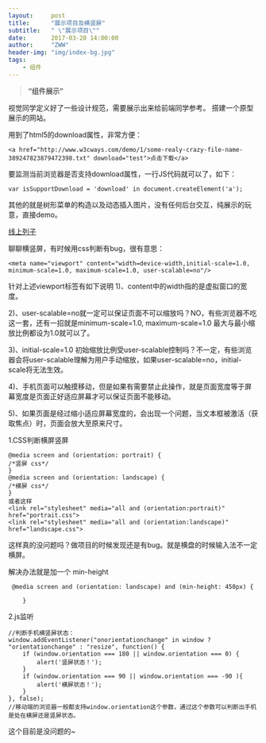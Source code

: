 ```yaml
---
layout:     post
title:      "展示项目及横竖屏"
subtitle:   " \"展示项目\""
date:       2017-03-20 14:00:00
author:     "ZWW"
header-img: "img/index-bg.jpg"
tags:
    - 组件
---
```


> **“组件展示”**

视觉同学定义好了一些设计规范，需要展示出来给前端同学参考。
搭建一个原型展示的网站。

用到了html5的download属性，非常方便：

    <a href="http://www.w3cways.com/demo/1/some-realy-crazy-file-name-389247823879472398.txt" download="test">点击下载</a>

要监测当前浏览器是否支持download属性，一行JS代码就可以了，如下：
    
    var isSupportDownload = 'download' in document.createElement('a');
    
其他的就是树形菜单的构造以及动态插入图片，没有任何后台交互，纯展示的玩意，直接demo。

<a href="http://www.zhangweiwei.cn/tools/ued/" target="_blank">线上列子</a>



聊聊横竖屏，有时候用css判断有bug，很有意思：

    <meta name="viewport" content="width=device-width,initial-scale=1.0, minimum-scale=1.0, maximum-scale=1.0, user-scalable=no"/>
    
针对上述viewport标签有如下说明
1)、content中的width指的是虚拟窗口的宽度。

2)、user-scalable=no就一定可以保证页面不可以缩放吗？NO，有些浏览器不吃这一套，还有一招就是minimum-scale=1.0, maximum-scale=1.0 最大与最小缩放比例都设为1.0就可以了。

3)、initial-scale=1.0 初始缩放比例受user-scalable控制吗？不一定，有些浏览器会将user-scalable理解为用户手动缩放，如果user-scalable=no，initial-scale将无法生效。

4)、手机页面可以触摸移动，但是如果有需要禁止此操作，就是页面宽度等于屏幕宽度是页面正好适应屏幕才可以保证页面不能移动。

5)、如果页面是经过缩小适应屏幕宽度的，会出现一个问题，当文本框被激活（获取焦点）时，页面会放大至原来尺寸。



1.CSS判断横屏竖屏

    @media screen and (orientation: portrait) {
    /*竖屏 css*/
    } 
    @media screen and (orientation: landscape) {
    /*横屏 css*/
    }
    或者这样
    <link rel="stylesheet" media="all and (orientation:portrait)" href="portrait.css">
    <link rel="stylesheet" media="all and (orientation:landscape)" href="landscape.css">
    
这样真的没问题吗？做项目的时候发现还是有bug。就是横盘的时候输入法不一定横屏。

解决办法就是加一个 min-height 
     
     @media screen and (orientation: landscape) and (min-height: 450px) {
    
        }
2.js监听

    //判断手机横竖屏状态：
    window.addEventListener("onorientationchange" in window ? "orientationchange" : "resize", function() {
        if (window.orientation === 180 || window.orientation === 0) { 
            alert('竖屏状态！');
        } 
        if (window.orientation === 90 || window.orientation === -90 ){ 
            alert('横屏状态！');
        }  
    }, false); 
    //移动端的浏览器一般都支持window.orientation这个参数，通过这个参数可以判断出手机是处在横屏还是竖屏状态。

这个目前是没问题的~

 